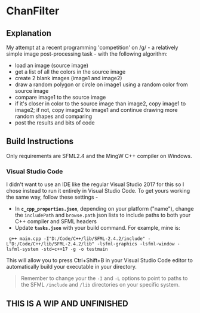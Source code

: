 # ChanFilter

## Explanation
My attempt at a recent programming 'competition' on /g/ - a relatively simple image post-processing task - with the following algorithm:

- load an image (source image)
- get a list of all the colors in the source image
- create 2 blank images (image1 and image2)
- draw a random polygon or circle on image1 using a random color from source image
- compare image1 to the source image
- if it's closer in color to the source image than image2, copy image1 to image2; if not, copy image2 to image1 and continue drawing more random shapes and comparing
- post the results and bits of code

## Build Instructions

Only requirements are SFML2.4 and the MingW C++ compiler on Windows.

### Visual Studio Code

I didn't want to use an IDE like the regular Visual Studio 2017 for this so I chose instead to run it entirely in Visual Studio Code.
To get yours working the same way, follow these settings -

* In **`c_cpp_properties.json`**, depending on your platform ("name"), change the `includePath` and `browse.path` json lists to include paths to both your C++ compiler and SFML headers
* Update **`tasks.json`** with your build command. For example, mine is:

` g++ main.cpp -I"D:/Code/C++/lib/SFML-2.4.2/include" -L"D:/Code/C++/lib/SFML-2.4.2/lib" -lsfml-graphics -lsfml-window -lsfml-system -std=c++17 -g -o testmain`

This will allow you to press Ctrl+Shift+B in your Visual Studio Code editor to automatically build your executable in your directory.
> Remember to change your the `-I` and `-L` options to point to paths to the SFML `/include` and `/lib` directories on your specific system.

## THIS IS A WIP AND UNFINISHED